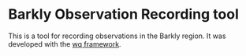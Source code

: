 Barkly Observation Recording tool
=========================================

This is a tool for recording observations in the Barkly region. It was developed with the [wq framework].

[wq framework]: http://wq.io/
